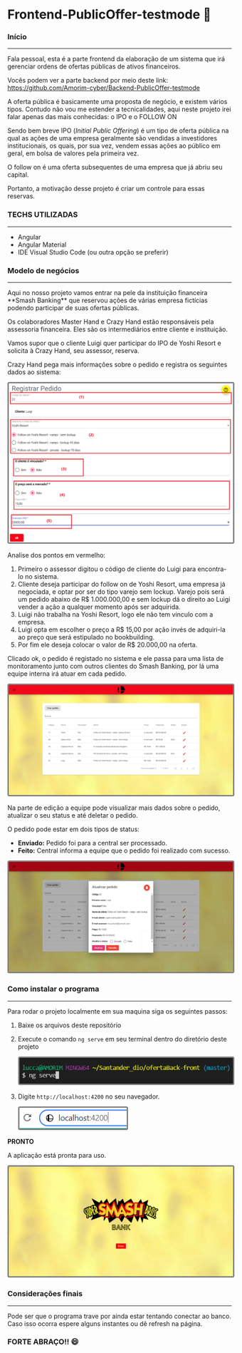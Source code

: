 # Frontend-PublicOffer-testmode :flags:

### Início

<hr>

Fala pessoal, esta é a parte frontend da elaboração de um sistema que irá gerenciar ordens de ofertas públicas de ativos financeiros.

Vocês podem ver a parte backend por meio deste link: https://github.com/Amorim-cyber/Backend-PublicOffer-testmode

A oferta pública é basicamente uma proposta de negócio, e existem vários tipos. Contudo não vou me estender a tecnicalidades, aqui neste projeto irei falar apenas das mais conhecidas: o IPO e o FOLLOW ON

Sendo bem breve IPO (*Initial Public Offering*)  é um tipo de oferta pública na qual as ações de uma empresa geralmente são vendidas a investidores institucionais, os quais, por sua vez, vendem essas ações ao público em geral, em bolsa de valores pela primeira vez.

O follow on é uma oferta subsequentes de uma empresa que já abriu seu capital.

Portanto, a motivação desse projeto é criar um controle para essas reservas.

### TECHS UTILIZADAS

<hr>

* Angular
* Angular Material
* IDE Visual Studio Code (ou outra opção se preferir)

### Modelo de negócios

<hr>
Aqui no nosso projeto vamos entrar na pele da instituição financeira **Smash Banking** que reservou ações de várias empresa fictícias podendo participar de suas ofertas públicas.

Os colaboradores Master Hand e Crazy Hand estão responsáveis pela assessoria financeira. Eles são os intermediários entre cliente e instituição.  

Vamos supor que o cliente Luigi quer participar do IPO de Yoshi Resort e solicita à Crazy Hand, seu assessor, reserva. 

Crazy Hand pega mais informações sobre o pedido e registra os seguintes dados ao sistema:

<img src="assets/register.PNG" style="border: solid grey; border-radius:4px"></img>

Analise dos pontos em vermelho:

1. Primeiro o assessor digitou o código de cliente do Luigi para encontra-lo no sistema.
2. Cliente deseja participar do follow on de Yoshi Resort, uma empresa já negociada, e optar por ser do tipo varejo sem lockup. Varejo pois será um pedido abaixo de R$ 1.000.000,00 e sem lockup dá o direito ao Luigi vender a ação a qualquer momento após ser adquirida.
3. Luigi não trabalha na Yoshi Resort, logo ele não tem vinculo com a empresa.
4. Luigi opta em escolher o preço a R$ 15,00 por ação invés de adquiri-la ao preço que será estipulado no bookbuilding.
5. Por fim ele deseja colocar o valor de R$ 20.000,00 na oferta.

Clicado ok, o pedido é registado no sistema e ele passa para uma lista de monitoramento junto com outros clientes do Smash Banking, por lá uma equipe interna irá atuar em cada pedido.

<img src="assets/list.PNG" style="border: solid grey; border-radius:4px"></img>

Na parte de edição a equipe pode visualizar mais dados sobre o pedido, atualizar o seu status e até deletar o pedido.

O pedido pode estar em dois tipos de status:

* **Enviado:** Pedido foi para a central ser processado.
* **Feito:** Central informa a equipe que o pedido foi realizado com sucesso.

<img src="assets/data.PNG" style="border: solid grey; border-radius:4px"></img>

### Como instalar o programa

<hr>

Para rodar o projeto localmente em sua maquina siga os seguintes passos:

1. Baixe os arquivos deste repositório

2. Execute o comando `ng serve` em seu terminal dentro do diretório deste projeto

   <img src="assets/passo2.PNG" style="border: solid grey; border-radius:4px"></img>

3. Digite `http://localhost:4200`  no seu navegador.

   <img src="assets/passo3.PNG" style="border: solid grey; border-radius:4px"></img>

**PRONTO**

A aplicação está pronta para uso.

<img src="assets/smash.PNG" style="border: solid grey; border-radius:4px"></img>



### Considerações finais

<hr>

Pode ser que o programa trave por ainda estar tentando conectar ao banco. Caso isso ocorra espere alguns instantes ou dê refresh na página.



### FORTE ABRAÇO!! :smile:

